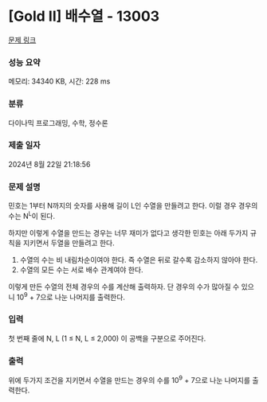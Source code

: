 # [Gold II] 배수열 - 13003 

[문제 링크](https://www.acmicpc.net/problem/13003) 

### 성능 요약

메모리: 34340 KB, 시간: 228 ms

### 분류

다이나믹 프로그래밍, 수학, 정수론

### 제출 일자

2024년 8월 22일 21:18:56

### 문제 설명

<p>민호는 1부터 N까지의 숫자를 사용해 길이 L인 수열을 만들려고 한다. 이럴 경우 경우의 수는 N<sup>L</sup>이 된다.</p>

<p>하지만 이렇게 수열을 만드는 경우는 너무 재미가 없다고 생각한 민호는 아래 두가지 규칙을 지키면서 두열을 만들려고 한다.</p>

<ol>
	<li>수열의 수는 비 내림차순이여야 한다. 즉 수열은 뒤로 갈수록 감소하지 않아야 한다.</li>
	<li>수열의 모든 수는 서로 배수 관계여야 한다.</li>
</ol>

<p>이렇게 만든 수열의 전체 경우의 수를 계산해 출력하자. 단 경우의 수가 많아질 수 있으니 10<sup>9</sup> + 7으로 나눈 나머지를 출력한다.</p>

### 입력 

 <p>첫 번째 줄에 N, L (1 ≤ N, L ≤ 2,000) 이 공백을 구분으로 주어진다.</p>

### 출력 

 <p>위에 두가지 조건을 지키면서 수열을 만드는 경우의 수를 10<sup>9</sup> + 7으로 나눈 나머지를 출력한다.</p>

